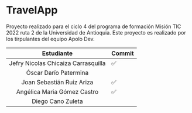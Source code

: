 # TravelApp
Proyecto realizado para el ciclo 4 del programa de formación Misión TIC 2022 ruta 2 de la Universidad de Antioquia. Este proyecto es realizado por los tirpulantes del equipo Apolo Dev.

|            Estudiante               | Commit  |
|:-----------------------------------:|---------|
|Jefry Nicolas Chicaiza Carrasquilla  |    ✅   |
|Óscar Darío Patermina                |       |
|Joan Sebastián Ruiz Ariza            |  ✅   |
|Angélica Maria Gómez Castro          |  ✅   |
|Diego Cano Zuleta                    |       |
